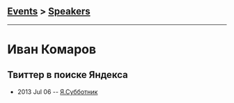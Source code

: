 ## [Events](../README.md) > [Speakers](../speakers.md)
---

# Иван Комаров

## Твиттер в поиске Яндекса
- 2013 Jul 06 -- [Я.Субботник](https://events.yandex.ru/lib/talks/969/)    
